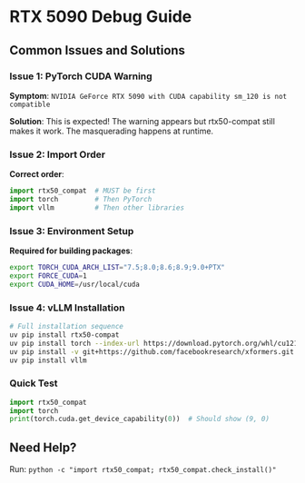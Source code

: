 # RTX 5090 Debug Guide

## Common Issues and Solutions

### Issue 1: PyTorch CUDA Warning
**Symptom**: `NVIDIA GeForce RTX 5090 with CUDA capability sm_120 is not compatible`

**Solution**: This is expected! The warning appears but rtx50-compat still makes it work. The masquerading happens at runtime.

### Issue 2: Import Order
**Correct order**:
```python
import rtx50_compat  # MUST be first
import torch         # Then PyTorch
import vllm          # Then other libraries
```

### Issue 3: Environment Setup
**Required for building packages**:
```bash
export TORCH_CUDA_ARCH_LIST="7.5;8.0;8.6;8.9;9.0+PTX"
export FORCE_CUDA=1
export CUDA_HOME=/usr/local/cuda
```

### Issue 4: vLLM Installation
```bash
# Full installation sequence
uv pip install rtx50-compat
uv pip install torch --index-url https://download.pytorch.org/whl/cu121
uv pip install -v git+https://github.com/facebookresearch/xformers.git
uv pip install vllm
```

### Quick Test
```python
import rtx50_compat
import torch
print(torch.cuda.get_device_capability(0))  # Should show (9, 0)
```

## Need Help?
Run: `python -c "import rtx50_compat; rtx50_compat.check_install()"`
